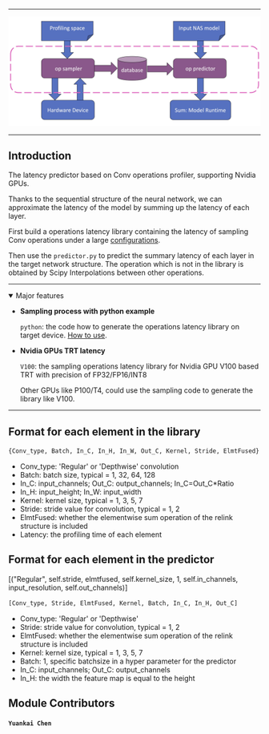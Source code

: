***
![framework](op_profiler.jpg)
***
## Introduction

<!-- English | [简体中文](README_zh-CN.md) -->

The latency predictor based on Conv operations profiler, supporting Nvidia GPUs.

Thanks to the sequential structure of the neural network, we can approximate the latency of the model by summing up the latency of each layer. 

First build a operations latency library containing the latency of sampling Conv operations under a large [configurations](python/config.in).

Then use the `predictor.py` to predict the summary latency of each layer in the target network structure. The operation which is not in the library is obtained by Scipy Interpolations between other operations.


***
<details open>
<summary>Major features</summary>

* **Sampling process with python example**

    `python`: the code how to generate the operations latency library on target device. [How to use](python/README.md).

* **Nvidia GPUs TRT latency**

    `V100`: the sampling operations latency library for Nvidia GPU V100 based TRT with precision of FP32/FP16/INT8

    Other GPUs like P100/T4, could use the sampling code to generate the library like V100.

</details>

***

## Format for each element in the library

```python
{Conv_type, Batch, In_C, In_H, In_W, Out_C, Kernel, Stride, ElmtFused} Latency
```
* Conv_type: 'Regular' or 'Depthwise' convolution
* Batch: batch size, typical = 1, 32, 64, 128
* In_C: input_channels; Out_C: output_channels; In_C=Out_C*Ratio
* In_H: input_height; In_W: input_width
* Kernel: kernel size, typical = 1, 3, 5, 7
* Stride: stride value for convolution, typical = 1, 2
* ElmtFused: whether the elementwise sum operation of the relink structure is included
* Latency: the profiling time of each element


## Format for each element in the predictor
[("Regular", self.stride, elmtfused, self.kernel_size, 1, self.in_channels, input_resolution, self.out_channels)]

```python
[Conv_type, Stride, ElmtFused, Kernel, Batch, In_C, In_H, Out_C]
```
* Conv_type: 'Regular' or 'Depthwise'
* Stride: stride value for convolution, typical = 1, 2
* ElmtFused: whether the elementwise sum operation of the relink structure is included
* Kernel: kernel size, typical = 1, 3, 5, 7
* Batch: 1, specific batchsize in a hyper parameter for the predictor
* In_C: input_channels; Out_C: output_channels
* In_H: the width the feature map is equal to the height


## Module Contributors

**`Yuankai Chen`**